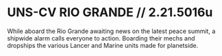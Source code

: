 # UNS-CV RIO GRANDE // 2.21.5016u
While aboard the Rio Grande awaiting news on the latest peace summit, a shipwide alarm calls everyone to action. Boarding their mechs and dropships the various Lancer and Marine units made for planetside.
